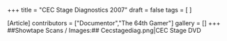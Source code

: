 +++
title = "CEC Stage Diagnostics 2007"
draft = false
tags = [ ]

[Article]
contributors = ["Documentor","The 64th Gamer"]
gallery = []
+++
##Showtape Scans / Images:##
<gallery>
Cecstagediag.png|CEC Stage DVD
</gallery>